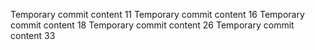Temporary commit content 11
Temporary commit content 16
Temporary commit content 18
Temporary commit content 26
Temporary commit content 33
